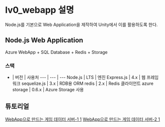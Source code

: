 lv0_webapp 설명
======

Node.js를 기본으로 Web Application을 제작하여 Unity에서 이를 활용하도록 한다.

## Node.js Web Application
Azure WebApp + SQL Database + Redis + Storage

### 스택
- | 버전 | 사용처
--- | --- | ---
Node.js | LTS | 엔진 
Express.js | 4.x | 웹 프레임워크 
sequelize.js | 3.x | RDB용 ORM
redis | 2.x | Redis 클라이언트
azure storage | 0.6.x | Azure Storage 사용

## 튜토리얼

[WebApp으로 만드는 게임 데이터 서버-1 1](https://github.com/totuworld/lv0_webapp/wiki/WebApp%EC%9C%BC%EB%A1%9C-%EB%A7%8C%EB%93%9C%EB%8A%94-%EA%B2%8C%EC%9E%84-%EB%8D%B0%EC%9D%B4%ED%84%B0-%EC%84%9C%EB%B2%84-1)
[WebApp으로 만드는 게임 데이터 서버-2 1](https://github.com/totuworld/lv0_webapp/wiki/WebApp%EC%9C%BC%EB%A1%9C-%EB%A7%8C%EB%93%9C%EB%8A%94-%EA%B2%8C%EC%9E%84-%EB%8D%B0%EC%9D%B4%ED%84%B0-%EC%84%9C%EB%B2%84-2)
